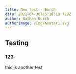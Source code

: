 ```yaml
---
title: New test - Burch
date: 2021-04-30T15:18:10.729Z
author: Nathan Burch
authorimage: /img/Avatar1.svg
---
```

## Testing

### 123

this is another test